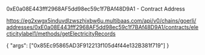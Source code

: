 0xE0a08E443fff2968AF5dd98ec59c1f7BAf48D9A1 - Contract Address


https://eg2xwgx5induvdlzwszhjxbw6u.multibaas.com/api/v0/chains/goerli/addresses/0xE0a08E443fff2968AF5dd98ec59c1f7BAf48D9A1/contracts/electicitylabel1/methods/getElectricityRecords


{
"args": ["0x85Ec95865AD3F912213f105d4f44e132B381f719"]
}